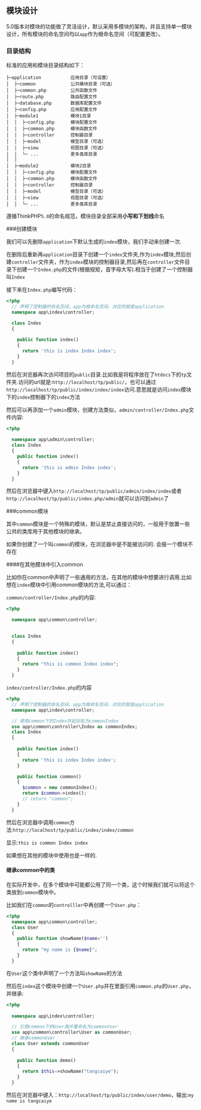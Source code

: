 ## 模块设计

5.0版本对模块的功能做了灵活设计，默认采用多模块的架构，并且支持单一模块设计，所有模块的命名空间均以`app`作为根命名空间（可配置更改）。

### 目录结构

标准的应用和模块目录结构如下：

```
├─application           应用目录（可设置）
│  ├─common             公共模块目录（可选）
│  ├─common.php         公共函数文件
│  ├─route.php          路由配置文件
│  ├─database.php       数据库配置文件
│  ├─config.php         应用配置文件
│  ├─module1            模块1目录
│  │  ├─config.php      模块配置文件
│  │  ├─common.php      模块函数文件
│  │  ├─controller      控制器目录
│  │  ├─model           模型目录（可选）
│  │  ├─view            视图目录（可选）
│  │  └─ ...            更多类库目录
│  │ 
│  ├─module2            模块2目录
│  │  ├─config.php      模块配置文件
│  │  ├─common.php      模块函数文件
│  │  ├─controller      控制器目录
│  │  ├─model           模型目录（可选）
│  │  ├─view            视图目录（可选）
│  │  └─ ...            更多类库目录
```

遵循ThinkPHP`5.0`的命名规范，模块目录全部采用**小写和下划线**命名

###创建模块

我们可以先删除`application`下默认生成的`index`模块，我们手动来创建一次.

在删除后重新再`application`目录下创建一个`index`文件夹,作为`index`模块,然后创建`controller`文件夹，作为`index`模块的控制器目录,然后再在`controller`文件目录下创建一个`Index.php`的文件(根据规矩，首字母大写).相当于创建了一个控制器叫`Index`

接下来在`Index.php`编写代码：

```php
<?php 
  // 声明了控制器的命名空间，app为根命名空间，对应的就是application
  namespace app\index\controller;

  class Index
  {
    
    public function index()
    {
      return 'this is index Index index';
    }
  }
```

然后在浏览器再次访问项目的`public`目录.比如我是将程序放在了`htdocs`下的`tp`文件夹.访问的url就是:`http://localhost/tp/public/`，也可以通过`http://localhost/tp/public/index/index/index`访问.意思就是访问`index`模块下的`index`控制器下的`index`方法

然后可以再添加一个`admin`模块，创建方法类似，`admin/controller/Index.php`文件内容:

```php
<?php 
  
  namespace app\admin\controller;
  class Index
  {
    public function index()
    {
      return 'this is admin Index index';
    }
  }
```

然后在浏览器中键入`http://localhost/tp/public/admin/index/index`或者`http://localhost/tp/public/index.php/admin`就可以访问到`admin`了

###common模块

其中`common`模块是一个特殊的模块，默认是禁止直接访问的，一般用于放置一些公共的类库用于其他模块的继承。

如果你创建了一个叫`common`的模块，在浏览器中是不能被访问的. 会报一个模块不存在

####在其他模块中引入common

比如你在common中声明了一些通用的方法，在其他的模块中想要进行调用.比如想在`index`模块中引用common模块的方法,可以通过：

`common/controller/Index.php`的内容:

```php
<?php 

  namespace app\common\controller;
  

  class Index
  {
    
    public function index()
    {
      return "this is common Index index";
    }
  }
```

`index/controller/Index.php`的内容

```php
<?php 
  // 声明了控制器的命名空间，app为根命名空间，对应的就是application
  namespace app\index\controller;

  // 使用common下的Index并起别名为commonIndex
  use app\common\controller\Index as commonIndex;
  class Index
  {
    
    public function index()
    {
      return 'this is index Index index';
    }

    public function common()
    {
      $common = new commonIndex();
      return $common->index();
      // return "common";
    }
  }
```

然后在浏览器中调用`common`方法:`http://localhost/tp/public/index/index/common`

显示:`this is common Index index`

如果想在其他的模块中使用也是一样的.

#### 继承common中的类

在实际开发中，在多个模块中可能都公用了同一个类，这个时候我们就可以将这个类放到`common`模块中。

比如我们在`common`的`controlller`中再创建一个`User.php`：

```php
<?php 
  namespace app\common\controller;
  class User
  {
    public function showName($name='')
    {
      return "my name is {$name}";
    }
  }
```

在`User`这个类中声明了一个方法叫`showName`的方法

然后在`index`这个模块中创建一个`User.php`并在里面引用`common.php`的`User.php`，并继承:

```php
<?php 
  
  namespace app\index\controller;

  // 引用common下的User类并重命名为commonUser
  use app\common\controller\User as commonUser;
  // 继承commonUser
  class User extends commonUser
  {
    
    public function demo()
    {
      return $this->showName("tangcaiye");
    }
  }
```

然后在浏览器中键入：`http://localhost/tp/public/index/user/demo`，输出:`my name is tangcaiye`















